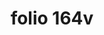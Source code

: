 ---
layout: edition
title: folio 164v
manuscript: Florence, Biblioteca Marucelliana, Carte Rajna XIX.15
sigla: R
iip: r164v.tif
milestone: 328
---